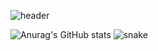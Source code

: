 ![header](https://capsule-render.vercel.app/api?type=wave&color=auto&height=300&section=header&text=Hong%Se%Hyeon&fontColor=white&fontSize=90)

<div align="Left">
    
![Anurag's GitHub stats](https://github-readme-stats.vercel.app/api?username=hsh0517&&show_icons=true&theme=synthwave)
![snake](https://raw.githubusercontent.com/hsh0517/hsh0517/output/github-contribution-grid-snake.svg)
</div>
